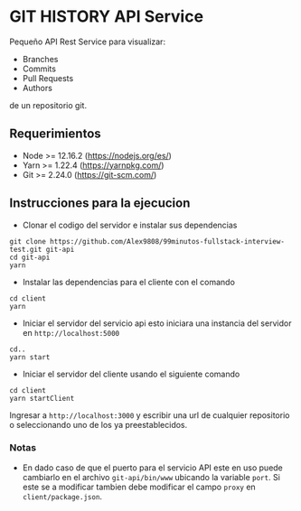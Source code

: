 # GIT HISTORY API Service
Pequeño API Rest Service para visualizar: 
* Branches
* Commits
* Pull Requests
* Authors

de un repositorio git.

## Requerimientos
* Node >= 12.16.2 (https://nodejs.org/es/)
* Yarn >= 1.22.4 (https://yarnpkg.com/)
* Git >= 2.24.0 (https://git-scm.com/)

## Instrucciones para la ejecucion
* Clonar el codigo del servidor e instalar sus dependencias
````
git clone https://github.com/Alex9808/99minutos-fullstack-interview-test.git git-api
cd git-api
yarn
````
* Instalar las dependencias para el cliente con el comando 
````
cd client
yarn
````
* Iniciar el servidor del servicio api esto iniciara una instancia del servidor en ``http://localhost:5000``
````
cd..
yarn start
````
* Iniciar el servidor del cliente usando el siguiente comando
````
cd client
yarn startClient 
````
Ingresar a ``http://localhost:3000`` y escribir una url de cualquier repositorio o seleccionando uno de los ya preestablecidos.

### Notas
* En dado caso de que el puerto para el servicio API este en uso puede cambiarlo en el archivo ``git-api/bin/www`` ubicando la variable ``port``. Si este se a modificar tambien debe modificar el campo ``proxy`` en ``client/package.json``.
 